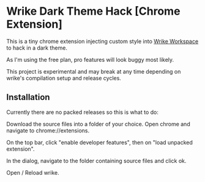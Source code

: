 # Wrike Dark Theme Hack [Chrome Extension]

This is a tiny chrome extension injecting custom style into [Wrike Workspace](http://wrike.com) to hack in a dark theme.

As I'm using the free plan, pro features will look buggy most likely.

This project is experimental and may break at any time depending on wrike's compilation setup and release cycles.

## Installation

Currently there are no packed releases so this is what to do:

Download the source files into a folder of your choice. Open chrome and navigate to chrome://extensions.

On the top bar, click "enable developer features", then on "load unpacked extension".

In the dialog, navigate to the folder containing source files and click ok. 

Open / Reload wrike.